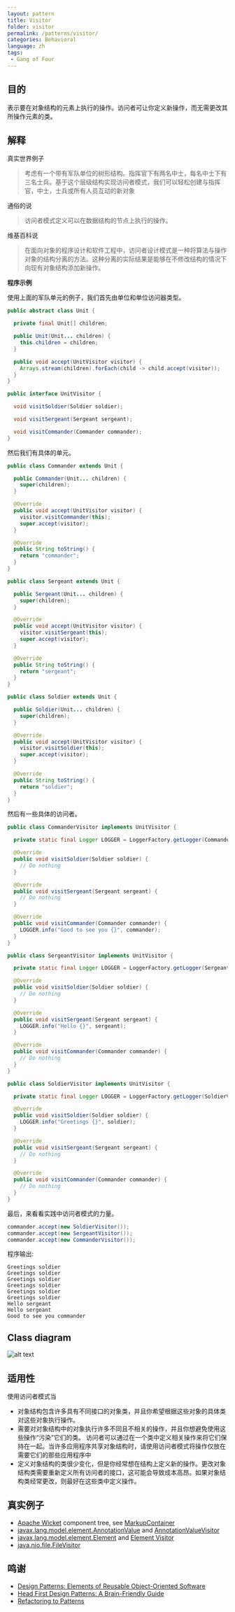 ```yaml
---
layout: pattern
title: Visitor
folder: visitor
permalink: /patterns/visitor/
categories: Behavioral
language: zh
tags:
 - Gang of Four
---
```


## 目的

表示要在对象结构的元素上执行的操作。访问者可让你定义新操作，而无需更改其所操作元素的类。

## 解释

真实世界例子

> 考虑有一个带有军队单位的树形结构。指挥官下有两名中士，每名中士下有三名士兵。基于这个层级结构实现访问者模式，我们可以轻松创建与指挥官，中士，士兵或所有人员互动的新对象

通俗的说

> 访问者模式定义可以在数据结构的节点上执行的操作。

维基百科说

> 在面向对象的程序设计和软件工程中，访问者设计模式是一种将算法与操作对象的结构分离的方法。这种分离的实际结果是能够在不修改结构的情况下向现有对象结构添加新操作。

**程序示例**

使用上面的军队单元的例子，我们首先由单位和单位访问器类型。

```java
public abstract class Unit {

  private final Unit[] children;

  public Unit(Unit... children) {
    this.children = children;
  }

  public void accept(UnitVisitor visitor) {
    Arrays.stream(children).forEach(child -> child.accept(visitor));
  }
}

public interface UnitVisitor {

  void visitSoldier(Soldier soldier);

  void visitSergeant(Sergeant sergeant);

  void visitCommander(Commander commander);
}
```

然后我们有具体的单元。

```java
public class Commander extends Unit {

  public Commander(Unit... children) {
    super(children);
  }

  @Override
  public void accept(UnitVisitor visitor) {
    visitor.visitCommander(this);
    super.accept(visitor);
  }

  @Override
  public String toString() {
    return "commander";
  }
}

public class Sergeant extends Unit {

  public Sergeant(Unit... children) {
    super(children);
  }

  @Override
  public void accept(UnitVisitor visitor) {
    visitor.visitSergeant(this);
    super.accept(visitor);
  }

  @Override
  public String toString() {
    return "sergeant";
  }
}

public class Soldier extends Unit {

  public Soldier(Unit... children) {
    super(children);
  }

  @Override
  public void accept(UnitVisitor visitor) {
    visitor.visitSoldier(this);
    super.accept(visitor);
  }

  @Override
  public String toString() {
    return "soldier";
  }
}
```

然后有一些具体的访问者。

```java
public class CommanderVisitor implements UnitVisitor {

  private static final Logger LOGGER = LoggerFactory.getLogger(CommanderVisitor.class);

  @Override
  public void visitSoldier(Soldier soldier) {
    // Do nothing
  }

  @Override
  public void visitSergeant(Sergeant sergeant) {
    // Do nothing
  }

  @Override
  public void visitCommander(Commander commander) {
    LOGGER.info("Good to see you {}", commander);
  }
}

public class SergeantVisitor implements UnitVisitor {

  private static final Logger LOGGER = LoggerFactory.getLogger(SergeantVisitor.class);

  @Override
  public void visitSoldier(Soldier soldier) {
    // Do nothing
  }

  @Override
  public void visitSergeant(Sergeant sergeant) {
    LOGGER.info("Hello {}", sergeant);
  }

  @Override
  public void visitCommander(Commander commander) {
    // Do nothing
  }
}

public class SoldierVisitor implements UnitVisitor {

  private static final Logger LOGGER = LoggerFactory.getLogger(SoldierVisitor.class);

  @Override
  public void visitSoldier(Soldier soldier) {
    LOGGER.info("Greetings {}", soldier);
  }

  @Override
  public void visitSergeant(Sergeant sergeant) {
    // Do nothing
  }

  @Override
  public void visitCommander(Commander commander) {
    // Do nothing
  }
}
```

最后，来看看实践中访问者模式的力量。

```java
commander.accept(new SoldierVisitor());
commander.accept(new SergeantVisitor());
commander.accept(new CommanderVisitor());
```

程序输出:

```
Greetings soldier
Greetings soldier
Greetings soldier
Greetings soldier
Greetings soldier
Greetings soldier
Hello sergeant
Hello sergeant
Good to see you commander
```

## Class diagram

![alt text](../../../visitor/etc/visitor_1.png "Visitor")

## 适用性

使用访问者模式当

* 对象结构包含许多具有不同接口的对象类，并且你希望根据这些对象的具体类对这些对象执行操作。
* 需要对对象结构中的对象执行许多不同且不相关的操作，并且你想避免使用这些操作“污染”它们的类。 访问者可以通过在一个类中定义相关操作来将它们保持在一起。当许多应用程序共享对象结构时，请使用访问者模式将操作仅放在需要它们的那些应用程序中
* 定义对象结构的类很少变化，但是你经常想在结构上定义新的操作。更改对象结构类需要重新定义所有访问者的接口，这可能会导致成本高昂。如果对象结构类经常更改，则最好在这些类中定义操作。

## 真实例子

* [Apache Wicket](https://github.com/apache/wicket) component tree, see [MarkupContainer](https://github.com/apache/wicket/blob/b60ec64d0b50a611a9549809c9ab216f0ffa3ae3/wicket-core/src/main/java/org/apache/wicket/MarkupContainer.java)
* [javax.lang.model.element.AnnotationValue](http://docs.oracle.com/javase/8/docs/api/javax/lang/model/element/AnnotationValue.html) and [AnnotationValueVisitor](http://docs.oracle.com/javase/8/docs/api/javax/lang/model/element/AnnotationValueVisitor.html)
* [javax.lang.model.element.Element](http://docs.oracle.com/javase/8/docs/api/javax/lang/model/element/Element.html) and [Element Visitor](http://docs.oracle.com/javase/8/docs/api/javax/lang/model/element/ElementVisitor.html)
* [java.nio.file.FileVisitor](http://docs.oracle.com/javase/8/docs/api/java/nio/file/FileVisitor.html)

## 鸣谢

* [Design Patterns: Elements of Reusable Object-Oriented Software](https://www.amazon.com/gp/product/0201633612/ref=as_li_tl?ie=UTF8&camp=1789&creative=9325&creativeASIN=0201633612&linkCode=as2&tag=javadesignpat-20&linkId=675d49790ce11db99d90bde47f1aeb59)
* [Head First Design Patterns: A Brain-Friendly Guide](https://www.amazon.com/gp/product/0596007124/ref=as_li_tl?ie=UTF8&camp=1789&creative=9325&creativeASIN=0596007124&linkCode=as2&tag=javadesignpat-20&linkId=6b8b6eea86021af6c8e3cd3fc382cb5b)
* [Refactoring to Patterns](https://www.amazon.com/gp/product/0321213351/ref=as_li_tl?ie=UTF8&camp=1789&creative=9325&creativeASIN=0321213351&linkCode=as2&tag=javadesignpat-20&linkId=2a76fcb387234bc71b1c61150b3cc3a7)
